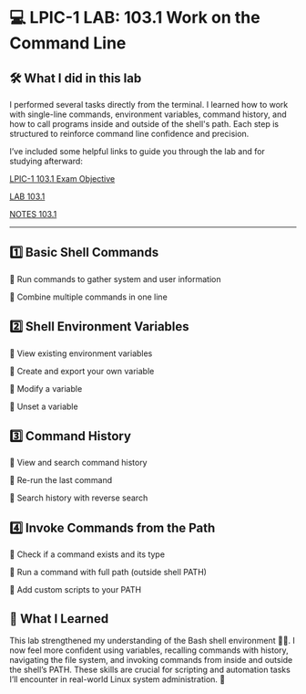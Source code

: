 # 💻 LPIC-1 LAB: 103.1 Work on the Command Line

## 🛠️ What I did in this lab
I performed several tasks directly from the terminal. I learned how to work with single-line commands, environment variables, command history, and how to call programs inside and outside of the shell's path. Each step is structured to reinforce command line confidence and precision.

I’ve included some helpful links to guide you through the lab and for studying afterward:

[LPIC-1 103.1 Exam Objective](https://www.lpi.org/our-certifications/exam-101-102-objectives/#103.1_Work_on_the_command_line)

[LAB 103.1](https://1drv.ms/w/c/354f1c8d534fbced/EQgktcLt-LRDidB3qldVCcQB7WyOKqsKGRHnzlMPwFcUlA?e=zFbhYv)

[NOTES 103.1]()

---

## 1️⃣ Basic Shell Commands

🔹 Run commands to gather system and user information

🔹 Combine multiple commands in one line

## 2️⃣ Shell Environment Variables

🔹 View existing environment variables

🔹 Create and export your own variable

🔹 Modify a variable

🔹 Unset a variable

## 3️⃣ Command History

🔹 View and search command history

🔹 Re-run the last command

🔹 Search history with reverse search

## 4️⃣ Invoke Commands from the Path

🔹 Check if a command exists and its type

🔹 Run a command with full path (outside shell PATH)

🔹 Add custom scripts to your PATH

## 📘 What I Learned
This lab strengthened my understanding of the Bash shell environment 👨‍💻. I now feel more confident using variables, recalling commands with history, navigating the file system, and invoking commands from inside and outside the shell’s PATH. These skills are crucial for scripting and automation tasks I’ll encounter in real-world Linux system administration. 🚀


















